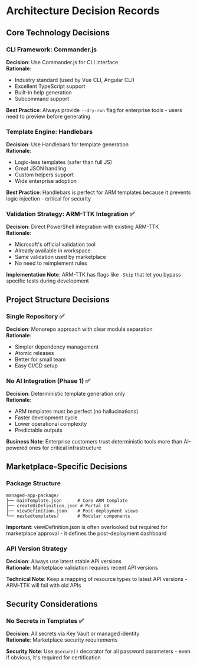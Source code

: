 # Architecture Decision Records

## Core Technology Decisions

### CLI Framework: Commander.js
**Decision**: Use Commander.js for CLI interface  
**Rationale**: 
- Industry standard (used by Vue CLI, Angular CLI)
- Excellent TypeScript support
- Built-in help generation
- Subcommand support

**Best Practice**: Always provide `--dry-run` flag for enterprise tools - users need to preview before generating

### Template Engine: Handlebars
**Decision**: Use Handlebars for template generation  
**Rationale**:
- Logic-less templates (safer than full JS)
- Great JSON handling
- Custom helpers support
- Wide enterprise adoption

**Best Practice**: Handlebars is perfect for ARM templates because it prevents logic injection - critical for security

### Validation Strategy: ARM-TTK Integration ✅
**Decision**: Direct PowerShell integration with existing ARM-TTK  
**Rationale**:
- Microsoft's official validation tool
- Already available in workspace
- Same validation used by marketplace
- No need to reimplement rules

**Implementation Note**: ARM-TTK has flags like `-Skip` that let you bypass specific tests during development

## Project Structure Decisions

### Single Repository ✅
**Decision**: Monorepo approach with clear module separation  
**Rationale**:
- Simpler dependency management
- Atomic releases
- Better for small team
- Easy CI/CD setup

### No AI Integration (Phase 1) ✅
**Decision**: Deterministic template generation only  
**Rationale**:
- ARM templates must be perfect (no hallucinations)
- Faster development cycle
- Lower operational complexity
- Predictable outputs

**Business Note**: Enterprise customers trust deterministic tools more than AI-powered ones for critical infrastructure

## Marketplace-Specific Decisions

### Package Structure
```
managed-app-package/
├── mainTemplate.json      # Core ARM template
├── createUiDefinition.json # Portal UX
├── viewDefinition.json    # Post-deployment views
└── nestedtemplates/       # Modular components
```

**Important**: viewDefinition.json is often overlooked but required for marketplace approval - it defines the post-deployment dashboard

### API Version Strategy
**Decision**: Always use latest stable API versions  
**Rationale**: Marketplace validation requires recent API versions

**Technical Note**: Keep a mapping of resource types to latest API versions - ARM-TTK will fail with old APIs

## Security Considerations

### No Secrets in Templates ✅
**Decision**: All secrets via Key Vault or managed identity  
**Rationale**: Marketplace security requirements

**Security Note**: Use `@secure()` decorator for all password parameters - even if obvious, it's required for certification